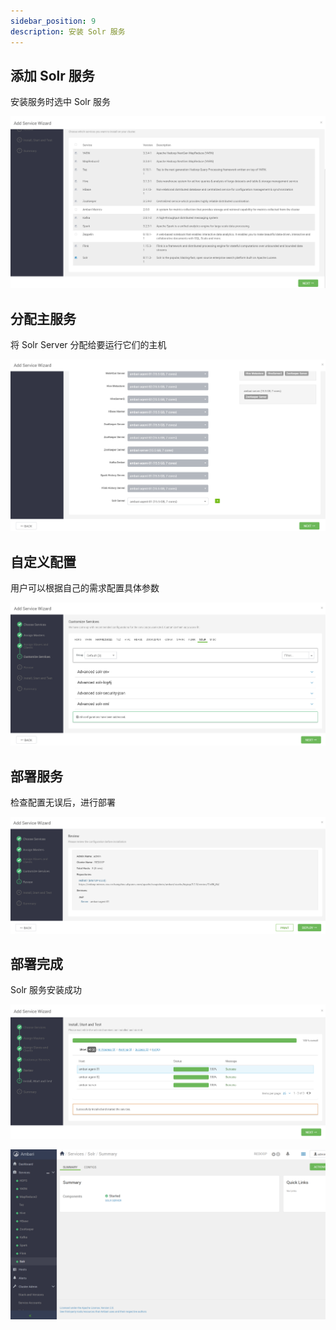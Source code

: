 ```yaml
---
sidebar_position: 9
description: 安装 Solr 服务
---
```


## 添加 Solr 服务

安装服务时选中 Solr 服务

![9-1](./img/9-1.png)

## 分配主服务

将 Solr Server 分配给要运行它们的主机

![9-2](./img/9-2.png)

## 自定义配置

用户可以根据自己的需求配置具体参数

![9-3](./img/9-3.png)

## 部署服务

检查配置无误后，进行部署

![9-4](./img/9-4.png)

## 部署完成

Solr 服务安装成功

![9-5](./img/9-5.png)

![9-6](./img/9-6.png)